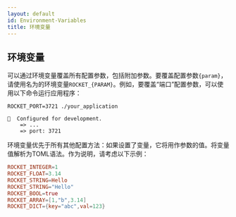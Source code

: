 ```yaml
---
layout: default
id: Environment-Variables
title: 环境变量
---
```


## 环境变量

可以通过环境变量覆盖所有配置参数，包括附加参数。要覆盖配置参数`{param}`，请使用名为的环境变量`ROCKET_{PARAM}`。例如，要覆盖“端口”配置参数，可以使用以下命令运行应用程序：

```shell
ROCKET_PORT=3721 ./your_application

🔧  Configured for development.
    => ...
    => port: 3721
```

环境变量优先于所有其他配置方法：如果设置了变量，它将用作参数的值。将变量值解析为TOML语法。作为说明，请考虑以下示例：

```toml
ROCKET_INTEGER=1
ROCKET_FLOAT=3.14
ROCKET_STRING=Hello
ROCKET_STRING="Hello"
ROCKET_BOOL=true
ROCKET_ARRAY=[1,"b",3.14]
ROCKET_DICT={key="abc",val=123}
```


